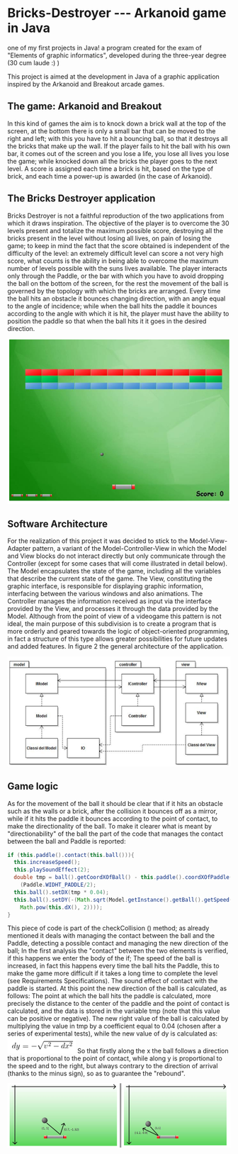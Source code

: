 # Bricks-Destroyer --- Arkanoid game in Java
one of my first projects in Java! a program created for the exam of "Elements of graphic informatics", developed during the three-year degree (30 cum laude :) )

This project is aimed at the development in Java of a graphic application inspired by the Arkanoid and Breakout arcade games.

## The game: Arkanoid and Breakout
In this kind of games the aim is to knock down a brick wall at the top of the screen, at the bottom there is only a small bar that can be moved to the right and left; with this you have to hit a bouncing ball, so that it destroys all the bricks that make up the wall. If the player fails to hit the ball with his own bar, it comes out of the screen and you lose a life, you lose all lives you lose the game; while knocked down all the bricks the player goes to the next level. A score is assigned each time a brick is hit, based on the type of brick, and each time a power-up is awarded (in the case of Arkanoid).

## The Bricks Destroyer application
Bricks Destroyer is not a faithful reproduction of the two applications from which it draws inspiration. The objective of the player is to overcome the 30 levels present and totalize the maximum possible score, destroying all the bricks present in the level without losing all lives, on pain of losing the game; to keep in mind the fact that the score obtained is independent of the difficulty of the level: an extremely difficult level can score a not very high score, what counts is the ability in being able to overcome the maximum number of levels possible with the suns lives available. The player interacts only through the Paddle, or the bar with which you have to avoid dropping the ball on the bottom of the screen, for the rest the movement of the ball is governed by the topology with which the bricks are arranged. Every time the ball hits an obstacle it bounces changing direction, with an angle equal to the angle of incidence; while when the ball hits the paddle it bounces according to the angle with which it is hit, the player must have the ability to position the paddle so that when the ball hits it it goes in the desired direction.

![gameplay](https://github.com/mehdi-belal/Bricks-Destroyer---Arkanoid-game/blob/master/doc/play_game.PNG)

## Software Architecture
For the realization of this project it was decided to stick to the Model-View-Adapter pattern, a variant of the Model-Controller-View in which the Model and View blocks do not interact directly but only communicate through the Controller (except for some cases that will come illustrated in detail below).
The Model encapsulates the state of the game, including all the variables that describe the current state of the game. The View, constituting the graphic interface, is responsible for displaying graphic information, interfacing between the various windows and also animations. The Controller manages the information received as input via the interface provided by the View, and processes it through the data provided by the Model.
Although from the point of view of a videogame this pattern is not ideal, the main purpose of this subdivision is to create a program that is more orderly and geared towards the logic of object-oriented programming, in fact a structure of this type allows greater possibilities for future updates and added features. In figure 2 the general architecture of the application.


![mainArch](https://github.com/mehdi-belal/Bricks-Destroyer---Arkanoid-game/blob/master/doc/structure.PNG)


## Game logic
As for the movement of the ball it should be clear that if it hits an obstacle such as the walls or a brick, after the collision it bounces off as a mirror, while if it hits the paddle it bounces according to the point of contact, to make the directionality of the ball. To make it clearer what is meant by "directionability" of the ball the part of the code that manages the contact between the ball and Paddle is reported:
```java
if (this.paddle().contact(this.ball())){
  this.increaseSpeed();
  this.playSoundEffect(2);
  double tmp = ball().getCoordXOfBall() - this.paddle().coordXOfPaddle() – 
    (Paddle.WIDHT_PADDLE/2);	
  this.ball().setDX(tmp * 0.04);
  this.ball().setDY(-(Math.sqrt(Model.getInstance().getBall().getSpeed() –
    Math.pow(this.dX(), 2)))); 
}

```

This piece of code is part of the checkCollision () method; as already mentioned it deals with managing the contact between the ball and the Paddle, detecting a possible contact and managing the new direction of the ball;
In the first analysis the "contact" between the two elements is verified, if this happens we enter the body of the if;
The speed of the ball is increased, in fact this happens every time the ball hits the Paddle, this to make the game more difficult if it takes a long time to complete the level (see Requirements Specifications).
The sound effect of contact with the paddle is started.
At this point the new direction of the ball is calculated, as follows:
The point at which the ball hits the paddle is calculated, more precisely the distance to the center of the paddle and the point of contact is calculated, and the data is stored in the variable tmp (note that this value can be positive or negative).
The new right value of the ball is calculated by multiplying the value in tmp by a coefficient equal to 0.04 (chosen after a series of experimental tests), while the new value of dy is calculated as:
![paddleLogic](https://github.com/mehdi-belal/Bricks-Destroyer---Arkanoid-game/blob/master/doc/formula.PNG)
So that firstly along the x the ball follows a direction that is proportional to the point of contact, while along y is proportional to the speed and to the right, but always contrary to the direction of arrival (thanks to the minus sign), so as to guarantee the "rebound".

![paddleLogic](https://github.com/mehdi-belal/Bricks-Destroyer---Arkanoid-game/blob/master/doc/paddle_logic.PNG)
